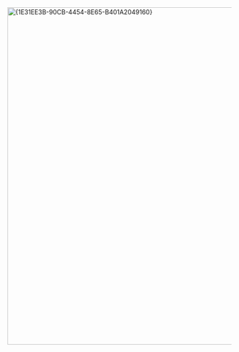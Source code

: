 <img width="902" height="759" alt="{1E31EE3B-90CB-4454-8E65-B401A2049160}" src="https://github.com/user-attachments/assets/5d89a7a1-cdce-48a4-86fa-d4a9696b72f6" />
